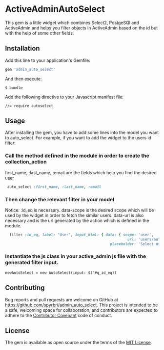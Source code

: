# ActiveAdminAutoSelect

This gem is a little widget which combines Select2, PostgeSQl and ActiveAdmin and helps you filter objects in ActiveAdmin based on the id but with the help of some other fields.

## Installation

Add this line to your application's Gemfile:

```ruby
gem 'admin_auto_select'
```

And then execute:

    $ bundle
    
Add the following directive to your Javascript manifest file:

``
//= require autoselect
``

## Usage

After installing the gem, you have to add some lines into the model you want to auto_select. 
For example, if you want to add the widget to the users id filter:

### Call the method defined in the module in order to create the collection_action

first_name, :last_name, :email are the fields which help you find the desired user

```ruby
 auto_select :first_name, :last_name, :email
```

### Then change the relevant filter in your model

Notice: :id_eq is necessary.
data-scope is the desired scope which will be used by the widget in order to fetch the similar users.
data-url is also necessary and is the url generated by the action which is defined in the module.

```ruby
  filter :id_eq, label: "User", input_html: { data: { scope: 'user',
                                                        url: 'users/autoselect',
                                                placeholder: 'Select user'     } }
```

### Instantiate the js class in your active_admin js file with the generated filter input.

```
newAutoSelect = new AutoSelect(input: $("#q_id_eq))
```

## Contributing

Bug reports and pull requests are welcome on GitHub at https://github.com/spyrbri/admin_auto_select. This project is intended to be a safe, welcoming space for collaboration, and contributors are expected to adhere to the [Contributor Covenant](contributor-covenant.org) code of conduct.


## License

The gem is available as open source under the terms of the [MIT License](http://opensource.org/licenses/MIT).

